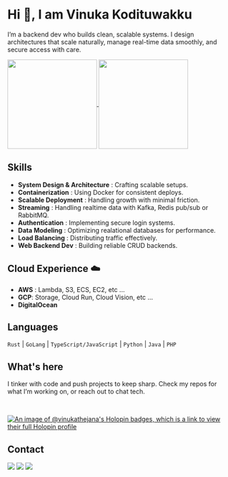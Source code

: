 # Hi 👋, I am Vinuka Kodituwakku

I’m a backend dev who builds clean, scalable systems. I design architectures that scale naturally, manage real-time data smoothly, and secure access with care.

<a href="https://github.com/anuraghazra/github-readme-stats">
  <img height=200 align="center" src="https://github-readme-vinukathejana.vercel.app/api?username=VinukaThejana&show_icons=true&theme=dracula&count_private=true" />
</a>
<a href="https://github.com/anuraghazra/convoychat">
  <img height=200 align="center" src="https://github-readme-vinukathejana.vercel.app/api/top-langs?username=VinukaThejana&layout=compact&card_width=320&theme=dracula&count_private=true&langs_count=5" />
</a>

## Skills

* **System Design & Architecture** : Crafting scalable setups.
* **Containerization** : Using Docker for consistent deploys.
* **Scalable Deployment** : Handling growth with minimal friction.
* **Streaming** : Handling realtime data with Kafka, Redis pub/sub or RabbitMQ.
* **Authentication** : Implementing secure login systems.
* **Data Modeling** : Optimizing realational databases for performance.
* **Load Balancing** : Distributing traffic effectively.
* **Web Backend Dev** : Building reliable CRUD backends.

## Cloud Experience ☁️

* **AWS** : Lambda, S3, ECS, EC2, etc ...
* **GCP**: Storage, Cloud Run, Cloud Vision, etc ...
* **DigitalOcean**

## Languages

`Rust` | `GoLang` | `TypeScript/JavaScript` | `Python` | `Java` | `PHP`

## What's here

I tinker with code and push projects to keep sharp. Check my repos for what I’m working on, or reach out to chat tech.

<br />

[![An image of @vinukathejana's Holopin badges, which is a link to view their full Holopin profile](https://holopin.me/vinukathejana)](https://holopin.io/@vinukathejana)

## Contact
  
<div>
  <a href="https://www.linkedin.com/in/vinukakodituwakku/" target="_blank"><img src="https://img.shields.io/badge/-LinkedIn-%230077B?style=for-the-badge&logo=linkedin&logoColor=white" target="_blank"></a>
  <a href="https://twitter.com/vinukathejana" target="_blank"><img src="https://img.shields.io/badge/-Twitter-%230077B5?style=for-the-badge&logo=twitter&logoColor=white" target="_blank"></a>
  <a href = "mailto: vinuka.t@icloud.com"><img src="https://img.shields.io/badge/-Gmail-%23EA4335?style=for-the-badge&logo=gmail&logoColor=white" target="_blank"></a>
 </br>
</br>

</div
